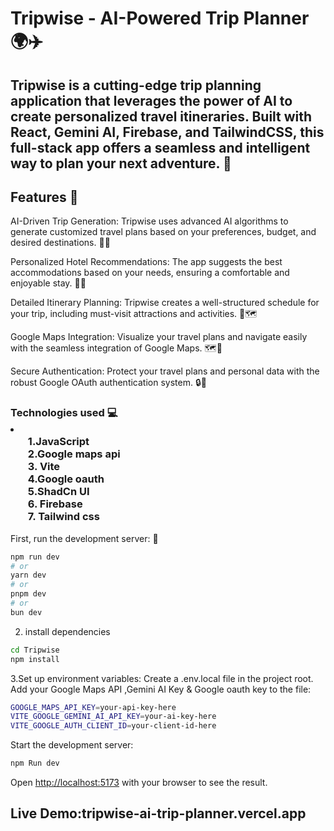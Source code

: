 <h1>Tripwise - AI-Powered Trip Planner 🌍✈️</h1>
<h2>Tripwise is a cutting-edge trip planning application that leverages the power of AI to create personalized travel itineraries. Built with React, Gemini AI, Firebase, and TailwindCSS, this full-stack app offers a seamless and intelligent way to plan your next adventure. 🚀</h2>

<h2>Features 🌟</h2>

AI-Driven Trip Generation: Tripwise uses advanced AI algorithms to generate customized travel plans based on your preferences, budget, and desired destinations. 🧠✨

Personalized Hotel Recommendations: The app suggests the best accommodations based on your needs, ensuring a comfortable and enjoyable stay. 🏨💤

Detailed Itinerary Planning: Tripwise creates a well-structured schedule for your trip, including must-visit attractions and activities. 📅🗺️

Google Maps Integration: Visualize your travel plans and navigate easily with the seamless integration of Google Maps. 🗺️🚗

Secure Authentication: Protect your travel plans and personal data with the robust Google OAuth authentication system. 🔒🔐



<h3>Technologies used  💻<li><ul>
  1.JavaScript<br>
  2.Google maps api<br>
  3. Vite<br>
  4.Google oauth <br>
  5.ShadCn UI <br>
  6. Firebase<br>
  7. Tailwind css</ul>
</li></h3>

First, run the development server: 🏁

```bash
npm run dev
# or
yarn dev
# or
pnpm dev
# or
bun dev
```
2. install dependencies
```bash
cd Tripwise
npm install
```
3.Set up environment variables:
Create a .env.local file in the project root.
Add your Google Maps API ,Gemini AI Key & Google oauth key to the file:
```bash
GOOGLE_MAPS_API_KEY=your-api-key-here
VITE_GOOGLE_GEMINI_AI_API_KEY=your-ai-key-here
VITE_GOOGLE_AUTH_CLIENT_ID=your-client-id-here

```

Start the development server:
```bash
npm Run dev
```

Open [http://localhost:5173](http://localhost:5173) with your browser to see the result.



<h2>Live Demo:tripwise-ai-trip-planner.vercel.app</h2>



